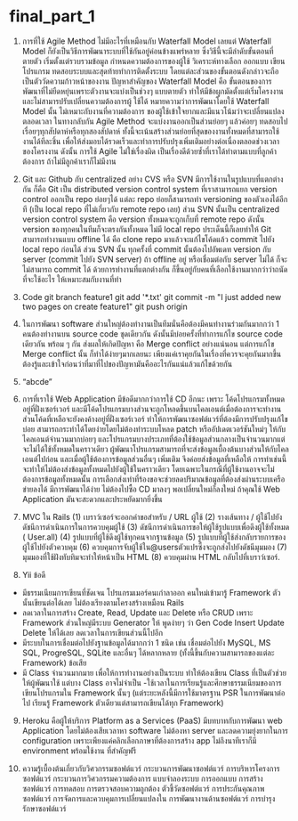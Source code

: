 # final_part_1
1.	การที่ใช้ Agile Method ไม่มีอะไรที่เหมือนกับ Waterfall Model เลยแต่ Waterfall Model ก็ยังเป็นวิธีการพัฒนาระบบที่ใช้กันอยู่ค่อนข้างแพร่หลาย 
ซึ่งวิธีนี้จะมีลำดับขั้นตอนที่ตายตัว เริ่มตั้งแต่รวบรวมข้อมูล กำหนดความต้องการของผู้ใช้ วิเคราะห์ทางเลือก ออกแบบ เขียนโปรแกรม ทดสอบระบบและสุดท้ายทำการติดตั้งระบบ 
โดยแต่ละส่วนของขั้นตอนดังกล่าวจะถือเป็นตัววัดความก้าวหน้าของงาน ปัญหาสำคัญของ Waterfall Model คือ ขั้นตอนของการพัฒนาที่ไม่ยืดหยุ่นเพราะตัวงานจะแบ่งเป็นช่วงๆ
แบบตายตัว ทำให้มีข้อผูกมัดตั้งแต่เริ่มโครงงานและไม่สามารปรับเปลี่ยนความต้องการผู้ ใช้ได้ หมายความว่าการพัฒนาโดยใช้ Waterfall Model นั้น ไม่เหมาะกับงานที่ความต้องการ
ของผู้ใช้เข้าใจยากและมีแนวโน้มว่าจะเปลี่ยนแปลงตลอดเวลา ในทางกลับกัน Agile Method จะแบ่งงานออกเป็นส่วนย่อยๆ แล้วค่อยๆ ทดสอบไปเรื่อยๆทุกสัปดาห์หรือทุกสองสัปดาห์ 
ทั้งนี้จะเน้นสร้างส่วนย่อยที่สุดของงานทั้งหมดที่สามารถใช้งานได้ทีละชิ้น เพื่อให้ส่งมอบได้รวดเร็วและทำการปรับปรุงเพิ่มเติมอย่างต่อเนื่องตลอดช่วงเวลาของโครงงาน 
ดังนั้น การใช้ Agile ไม่ใช่เรื่องผิด เป็นเรื่องดีด้วยซ้ำที่เราได้ทำตามแบบที่ลูกค้าต้องการ ถ้าไม่มีลูกค้าเราก็ไม่มีงาน 

2.	Git และ Github กับ centralized อย่าง CVS หรือ SVN มีการใช้งานในรูปแบบที่แตกต่างกัน ก็คือ Git เป็น distributed version control system ที่เราสามารถแยก 
version control ออกเป็น repo ย่อยๆได้ แต่ละ repo ย่อยก็สามารถทำ versioning ของตัวเองได้อีกที (เป็น local repo ที่ไม่เกี่ยวกับ remote repo เลย) 
ส่วน SVN นั้นเป็น centralized version control system คือ version ทั้งหมดจะถูกเก็บที่ remote repo ดังนั้น version ของทุกคนในทีมก็จะตรงกันทั้งหมด 
ไม่มี local repo ประเด็นนี้ก็เลยทำให้ Git สามารถทำงานแบบ offline ได้ คือ clone repo มาแล้วจะแก้ไขโค้ดแล้ว commit ไปยัง local repo ก่อนได้ ส่วน SVN นั้น 
ทุกครั้งที่ commit นั้นต้องไปอัพเดท version กับ server (commit ไปยัง SVN server) ถ้า offline อยู่ หรือเชื่อมต่อกับ server ไม่ได้ ก็จะไม่สามารถ commit ได้ 
ด้วยการทำงานที่แตกต่างกัน ก็ขึ้นอยู่กับคนที่เลือกใช้งานมากกว่าว่าถนัดที่จะใช้อะไร ให้เหมาะสมกับงานที่ทำ

3.	Code 
git branch feature1
git add '*.txt'
git commit -m "I just added new two pages on create feature1"
git push origin <branch>

4.	ในการพัฒนา software ส่วนใหญ่ต้องทำงานเป็นทีมนั่นคือต้องมีคนทำงานร่วมกันมากกว่า 1 คนต้องทำงานบน source code ชุดเดียวกัน 
ดังนั้นมีบ่อยครั้งที่ทำการแก้ไข source code เดียวกัน พร้อม ๆ กัน ส่งผลให้เกิดปัญหา คือ Merge conflict อย่างแน่นอน แต่การแก้ไข Merge conflict นั้น
ก็ทำได้ง่ายๆมากเลยนะ เพียงแค่เราคุยกันในเรื่องที่ควรจะคุยกันมากขึ้น ต้องรู้และเข้าใจก่อนว่าที่มาที่ไปของปัญหามันคืออะไรกันแน่แล้วแก้ไขด้วยกัน

5.	“abcde”

6.	 การที่เราใช้ Web Application มีข้อดีมากกว่าการใช้ CD อีกนะ เพราะ โค้ดโปรแกรมทั้งหมดอยู่ที่ฝั่งเซอร์เวอร์   และมีโค้ดโปรแกรมบางส่วนจะถูกโหลดขึ้นบนไคลเอนต์เมื่อต้องการจะทำงาน   ส่วนโค้ดที่เหลือจะยังคงค้างอยู่ที่ฝั่งเซอร์เวอร์  ทำให้การพัฒนาซอฟต์แวร์ที่ต้องมีการปรับปรุงแก้ไขบ่อย  สามารถกระทำได้โดยง่ายโดยไม่ต้องทำระบบโหลด patch หรืออัปเดตเวอร์ชันใหม่ๆ ให้กับไคลเอนต์จำนวนมากบ่อยๆ และโปรแกรมบางประเภทที่ต้องใช้ข้อมูลส่วนกลางเป็นจำนวนมากแต่จะไม่ได้ใช้ทั้งหมดในคราวเดียว   ผู้พัฒนาโปรแกรมสามารถที่จะส่งข้อมูลเบื้องต้นบางส่วนให้กับไคลเอนต์ไปก่อน และเมื่อผู้ใช้ต้องการข้อมูลส่วนอื่นๆ เพิ่มเติม  จึงค่อยส่งข้อมูลที่เหลือให้ การทำเช่นนี้จะทำให้ไม่ต้องส่งข้อมูลทั้งหมดไปยังผู้ใช้ในคราวเดียว  โดยเฉพาะในกรณีที่ผู้ใช้งานอาจจะไม่ต้องการข้อมูลทั้งหมดนั้น การเลือกส่งเท่าที่ร้องขอจะช่วยลดปริมาณข้อมูลที่ต้องส่งผ่านระบบเครือข่ายลงได้ มีการพัฒนาได้ง่าย ไม่ต้องไปซื้อ CD มาลงๆ พอเปลี่ยนใหม่ก็ลงใหม่ ถ้าคุณใช้ Web Application มันจะสะดวกและประหยัดมากยิ่งขึ้น

7.	MVC ใน Rails
(1) เบราว์เซอร์จะออกคำขอสำหรับ / URL ผู้ใช้
(2) รางเส้นทาง / ผู้ใช้ไปยังดัชนีการดำเนินการในการควบคุมผู้ใช้
(3) ดัชนีการดำเนินการขอให้ผู้ใช้รูปแบบเพื่อดึงผู้ใช้ทั้งหมด ( User.all)
(4) รูปแบบที่ผู้ใช้ดึงผู้ใช้ทุกคนจากฐานข้อมูล
(5) รูปแบบที่ผู้ใช้ส่งกลับรายการของผู้ใช้ไปยังตัวควบคุม
(6) ควบคุมการจับผู้ใช้ใน@usersตัวแปรซึ่งจะถูกส่งไปยังดัชนีมุมมอง
(7) มุมมองที่ใช้ฝังทับทิมจะทำให้หน้าเป็น HTML
(8) ควบคุมผ่าน HTML กลับไปที่เบราว์เซอร์.

8.	  Yii 
ข้อดี
- มีธรรมเนียมการเขียนที่ชัดเจน โปรแกรมเมอร์คนเก่าลาออก คนใหม่เข้ามารู้ Framework ตัวนั้นเขียนต่อได้เลย ไม่ต้องเรียงตามโครงสร้างเหมือน Rails
- ลดเวลาในการสร้าง Create, Read, Update และ Delete หรือ CRUD เพราะ Framework ส่วนใหญ่มีระบบ Generator ให้
พูดง่ายๆ ว่า Gen Code Insert Update Delete ให้ได้เลย ลดเวลาในการเขียนส่วนนี้ไปอีก
- มีระบบในการเชื่อมต่อไปยังฐานข้อมูลได้มากกว่า 1 ชนิด เช่น เชื่อมต่อไปยัง MySQL, MS SQL, ProgreSQL, SQLite และอื่นๆ ได้หลากหลาย 
(ทั้งนี้ขึ้นกับความสามารถของแต่ละ Framework)
ข้อเสีย
- มี Class จำนวนมากมาย เพื่อให้การทำงานอย่างเป็นระบบ ทำให้ต้องเขียน Class ที่เป็นตัวช่วยให้ผู้พัฒนาใช้ แต่บาง Class อาจไม่จำเป็น 
-ใช้เวลาในการเรียนรู้และศึกษาธรรมเนียมของการเขียนโปรแกรมใน Framework นั้นๆ (แต่ระยะหลังนี้มีการใช้มาตรฐาน PSR ในการพัฒนาต่อไป
เรียนรู้ Framework ตัวเดียวแต่สามารถเขียนได้ทุก Framework)

9.	Heroku คือผู้ให้บริการ Platform as a Services (PaaS)  มีบทบาทกับการพัฒนา web Application  โดยไม่ต้องเสียเวลาหา software ไม่ต้องหา server และลดความยุ่งยากในการ configuration เพราะเพียงแค่คลิกเลือกภาษาที่ต้องการสร้าง app ไม่ถึงนาทีเราก็มี environment พร้อมใช้งาน ที่สำคัญฟรี 
 
10.	ความรู้เบื้องต้นเกี่ยวกับวิศวกรรมซอฟต์แวร์ กระบวนการพัฒนาซอฟต์แวร์ การบริหารโครงการซอฟต์แวร์ กระบวนการวิศวกรรมความต้องการ แบบจำลองระบบ การออกแบบ 
การสร้างซอฟต์แวร์ การทดสอบ การตรวจสอบความถูกต้อง ตัวชี้วัดซอฟต์แวร์ การประกันคุณภาพซอฟต์แวร์ การจัดการและควบคุมการเปลี่ยนแปลงใน การพัฒนางานด้านซอฟต์แวร์ 
การบำรุงรักษาซอฟต์แวร์ 
